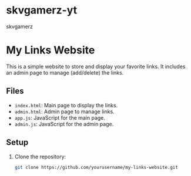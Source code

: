 # skvgamerz-yt
skvgamerz

# My Links Website

This is a simple website to store and display your favorite links. It includes an admin page to manage (add/delete) the links.

## Files

- `index.html`: Main page to display the links.
- `admin.html`: Admin page to manage links.
- `app.js`: JavaScript for the main page.
- `admin.js`: JavaScript for the admin page.

## Setup

1. Clone the repository:
   ```sh
   git clone https://github.com/yourusername/my-links-website.git
